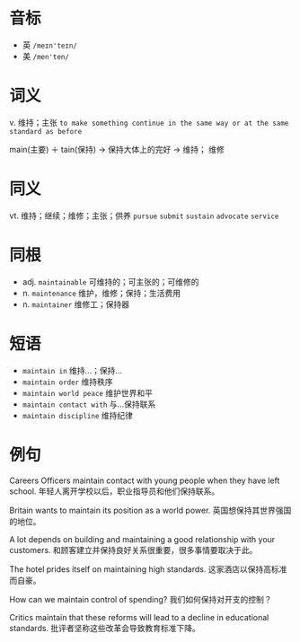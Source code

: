 # 音标

- 英 `/meɪn'teɪn/`
- 美 `/men'ten/`

# 词义

v. 维持；主张
`to make something continue in the same way or at the same standard as before`



main(主要) ＋ tain(保持)  → 保持大体上的完好 → 维持； 维修

# 同义

vt. 维持；继续；维修；主张；供养
`pursue` `submit` `sustain` `advocate` `service`

# 同根

- adj. `maintainable` 可维持的；可主张的；可维修的
- n. `maintenance` 维护，维修；保持；生活费用
- n. `maintainer` 维修工；保持器

# 短语

- `maintain in` 维持…；保持…
- `maintain order` 维持秩序
- `maintain world peace` 维护世界和平
- `maintain contact with` 与...保持联系
- `maintain discipline` 维持纪律

# 例句

Careers Officers maintain contact with young people when they have left school.
年轻人离开学校以后，职业指导员和他们保持联系。

Britain wants to maintain its position as a world power.
英国想保持其世界强国的地位。

A lot depends on building and maintaining a good relationship with your customers.
和顾客建立并保持良好关系很重要，很多事情要取决于此。

The hotel prides itself on maintaining high standards.
这家酒店以保持高标准而自豪。

How can we maintain control of spending?
我们如何保持对开支的控制？

Critics maintain that these reforms will lead to a decline in educational standards.
批评者坚称这些改革会导致教育标准下降。


